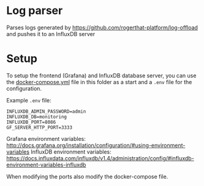 # Log parser


Parses logs generated by https://github.com/rogerthat-platform/log-offload and pushes it to an InfluxDB server


# Setup

To setup the frontend (Grafana) and InfluxDB database server, you can use the [docker-compose.yml](docker-compose.yml) file in this folder as a start and a `.env` file for the configuration.

Example `.env` file:

```
INFLUXDB_ADMIN_PASSWORD=admin
INFLUXDB_DB=monitoring
INFLUXDB_PORT=8086
GF_SERVER_HTTP_PORT=3333
```

Grafana environment variables: http://docs.grafana.org/installation/configuration/#using-environment-variables
InfluxDB environment variables: https://docs.influxdata.com/influxdb/v1.4/administration/config/#influxdb-environment-variables-influxdb

When modifying the ports also modify the docker-compose file.